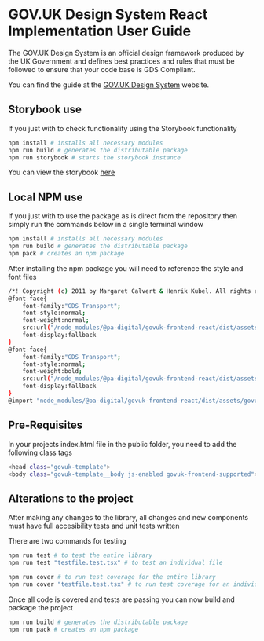 # GOV.UK Design System React Implementation User Guide

The GOV.UK Design System is an official design framework produced by the UK Government and defines best practices and rules that must be followed to ensure that your code base is GDS Compliant.

You can find the guide at the <a href="https://design-system.service.gov.uk/" target="_blank" rel="noreferrer">GOV.UK Design System</a> website.

## Storybook use

If you just with to check functionality using the Storybook functionality

```bash
npm install # installs all necessary modules
npm run build # generates the distributable package
npm run storybook # starts the storybook instance
```

You can view the storybook <a href="https://pa-digital.github.io/govuk-frontend-react" target="_blank" rel="noopener">here</a>

## Local NPM use

If you just with to use the package as is direct from the repository then simply run the commands below in a single terminal window

```bash
npm install # installs all necessary modules
npm run build # generates the distributable package
npm pack # creates an npm package
```

After installing the npm package you will need to reference the style and font files

```bash
/*! Copyright (c) 2011 by Margaret Calvert & Henrik Kubel. All rights reserved. The font has been customised for exclusive use on gov.uk. This cut is not commercially available. */
@font-face{
	font-family:"GDS Transport";
	font-style:normal;
	font-weight:normal;
	src:url("/node_modules/@pa-digital/govuk-frontend-react/dist/assets/fonts/light-94a07e06a1-v2.woff2") format("woff2"), url("/node_modules/@pa-digital/govuk-frontend-react/dist/assets/fonts/light-f591b13f7d-v2.woff") format("woff");
	font-display:fallback
}
@font-face{
	font-family:"GDS Transport";
	font-style:normal;
	font-weight:bold;
	src:url("/node_modules/@pa-digital/govuk-frontend-react/dist/assets/fonts/bold-b542beb274-v2.woff2") format("woff2"),url("/node_modules/@pa-digital/govuk-frontend-react/dist/assets/fonts/bold-affa96571d-v2.woff") format("woff");
	font-display:fallback
}
@import "node_modules/@pa-digital/govuk-frontend-react/dist/assets/govuk-frontend-react.css";
```

## Pre-Requisites

In your projects index.html file in the public folder, you need to add the following class tags

```bash
<head class="govuk-template">
<body class="govuk-template__body js-enabled govuk-frontend-supported">
```

## Alterations to the project

After making any changes to the library, all changes and new components must have full accesibility tests and unit tests written

There are two commands for testing

```bash
npm run test # to test the entire library
npm run test "testfile.test.tsx" # to test an individual file
```

```bash
npm run cover # to run test coverage for the entire library
npm run cover "testfile.test.tsx" # to run test coverage for an individual file
```

Once all code is covered and tests are passing you can now build and package the project

```bash
npm run build # generates the distributable package
npm run pack # creates an npm package
```
